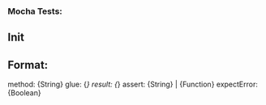### Mocha Tests:

## Init

## Format:

  method: {String}
  glue: {*}
  result: {*}
  assert: {String} | {Function}
  expectError: {Boolean}
